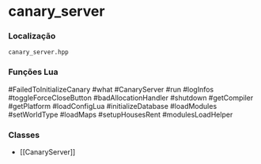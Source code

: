# canary_server

### Localização
`canary_server.hpp`

### Funções Lua
#FailedToInitializeCanary
#what
#CanaryServer
#run
#logInfos
#toggleForceCloseButton
#badAllocationHandler
#shutdown
#getCompiler
#getPlatform
#loadConfigLua
#initializeDatabase
#loadModules
#setWorldType
#loadMaps
#setupHousesRent
#modulesLoadHelper

### Classes
- [[CanaryServer]]

